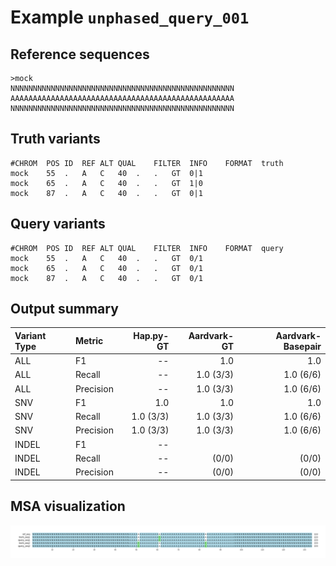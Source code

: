 # Example `unphased_query_001`
## Reference sequences
```
>mock
NNNNNNNNNNNNNNNNNNNNNNNNNNNNNNNNNNNNNNNNNNNNNNNNNN
AAAAAAAAAAAAAAAAAAAAAAAAAAAAAAAAAAAAAAAAAAAAAAAAAA
NNNNNNNNNNNNNNNNNNNNNNNNNNNNNNNNNNNNNNNNNNNNNNNNNN
```
## Truth variants
```
#CHROM	POS	ID	REF	ALT	QUAL	FILTER	INFO	FORMAT	truth
mock	55	.	A	C	40	.	.	GT	0|1
mock	65	.	A	C	40	.	.	GT	1|0
mock	87	.	A	C	40	.	.	GT	0|1
```
## Query variants
```
#CHROM	POS	ID	REF	ALT	QUAL	FILTER	INFO	FORMAT	query
mock	55	.	A	C	40	.	.	GT	0/1
mock	65	.	A	C	40	.	.	GT	0/1
mock	87	.	A	C	40	.	.	GT	0/1
```
## Output summary
Variant Type | Metric | Hap.py-GT | Aardvark-GT | Aardvark-Basepair
:-- | :-- | --: | --: | --:
ALL | F1 | -- | 1.0 | 1.0
ALL | Recall | -- | 1.0 (3/3) | 1.0 (6/6)
ALL | Precision | -- | 1.0 (3/3) | 1.0 (6/6)
SNV | F1 | 1.0 | 1.0 | 1.0
SNV | Recall | 1.0 (3/3) | 1.0 (3/3) | 1.0 (6/6)
SNV | Precision | 1.0 (3/3) | 1.0 (3/3) | 1.0 (6/6)
INDEL | F1 | -- |  | 
INDEL | Recall | -- |  (0/0) |  (0/0)
INDEL | Precision | -- |  (0/0) |  (0/0)
## MSA visualization
![](./msa_viz/msa.png)
